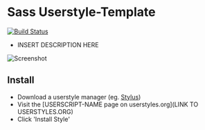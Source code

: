 # Sass Userstyle-Template

[![Build Status](https://github.com/USERNAME/REPO-NAME/workflows/WORKFLOW-NAME/badge.svg)](https://github.com/USERNAME/REPO-NAME/actions?query=workflow%3AWORKFLOW-NAME)

- INSERT DESCRIPTION HERE

![Screenshot](./screenshot.jpg)

## Install
- Download a userstyle manager (eg. [Stylus](https://add0n.com/stylus.html))
- Visit the [USERSCRIPT-NAME page on userstyles.org](LINK TO USERSTYLES.ORG)
- Click 'Install Style'